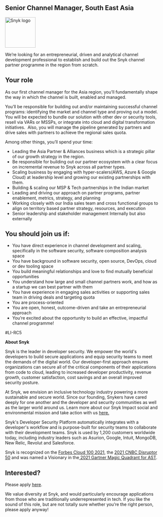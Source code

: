 Senior Channel Manager, South East Asia
---

<img src="https://res.cloudinary.com/snyk/image/upload/v1537345894/press-kit/brand/logo-black.png" width="100" alt="Snyk logo" />

<p><span style="font-weight: 400;">We’re looking for an entrepreneurial, driven and analytical channel development professional to establish and build out the Snyk channel partner programme in the region from scratch.</span></p>
<h2><strong>Your role</strong></h2>
<p><span style="font-weight: 400;">As our first channel manager for the Asia region, you’ll fundamentally shape the way in which the channel is built, enabled and managed.</span></p>
<p><span style="font-weight: 400;">You’ll be responsible for building out and/or maintaining successful channel programs: identifying the market and channel type and proving out a model. You will be expected to bundle our solution with other dev or security tools, resell via VARs or MSSPs, or integrate into cloud and digital transformation initiatives.&nbsp; Also, you will manage the pipeline generated by partners and drive sales with partners to achieve the regional sales quota.</span></p>
<p><span style="font-weight: 400;">Among other things, you’ll spend your time:</span></p>
<ul>
<li style="font-weight: 400;"><span style="font-weight: 400;">Leading the Asia Partner &amp; Alliances business which is a strategic pillar of our growth strategy in the region.</span></li>
<li style="font-weight: 400;"><span style="font-weight: 400;">Be responsible for building out our partner ecosystem with a clear focus on incremental revenue to Snyk across all partner types.</span></li>
<li style="font-weight: 400;"><span style="font-weight: 400;">Scaling business by engaging with hyper-scalers(AWS, Azure &amp; Google Cloud) at leadership level and growing our existing partnerships with them.</span></li>
<li style="font-weight: 400;"><span style="font-weight: 400;">Building &amp; scaling our MSP &amp; Tech partnerships in the Indian market</span></li>
<li style="font-weight: 400;"><span style="font-weight: 400;">Leading and driving our approach on partner programs, partner enablement, metrics, strategy, and planning</span></li>
<li style="font-weight: 400;"><span style="font-weight: 400;">Working closely with our India sales team and cross functional groups to align on territory based partner strategy, resources, and execution</span></li>
<li style="font-weight: 400;"><span style="font-weight: 400;">Senior leadership and stakeholder management Internally but also externally</span></li>
</ul>
<h2><strong>You should join us if:</strong></h2>
<ul>
<li style="font-weight: 400;"><span style="font-weight: 400;">You have direct experience in channel development and scaling, specifically in the software security, software composition analysis space</span></li>
<li style="font-weight: 400;"><span style="font-weight: 400;">You have background in software security, open source, DevOps, cloud or dev tooling space</span></li>
<li style="font-weight: 400;"><span style="font-weight: 400;">You build meaningful relationships and love to find mutually beneficial opportunities</span></li>
<li style="font-weight: 400;"><span style="font-weight: 400;">You understand how large and small channel partners work, and how as a startup we can best partner with them</span></li>
<li style="font-weight: 400;"><span style="font-weight: 400;">You have experience in engaging sales activities or supporting sales team in driving deals and targeting quota</span></li>
<li style="font-weight: 400;"><span style="font-weight: 400;">You are process-oriented&nbsp;</span></li>
<li style="font-weight: 400;"><span style="font-weight: 400;">You are open, honest, outcome-driven and take an entrepreneurial approach</span></li>
<li style="font-weight: 400;"><span style="font-weight: 400;">You’re excited about the opportunity to build an effective, impactful channel programme!</span></li>
</ul>
<p>#LI-RC5</p><div class="content-conclusion"><p><strong>About Snyk</strong></p>
<p><span style="font-weight: 400;">Snyk is the leader in developer security. We empower the world's developers to build secure applications and equip security teams to meet the demands of the digital world. Our developer-first approach ensures organizations can secure all of the critical components of their applications from code to cloud, leading to increased developer productivity, revenue growth, customer satisfaction, cost savings and an overall improved security posture.&nbsp;</span></p>
<p><span style="font-weight: 400;">At Snyk, we envision an inclusive technology industry powering a more sustainable and secure world.</span> <span style="font-weight: 400;">Since our founding, Snykers have cared deeply for one another and the developer and security communities as well as the larger world around us. Learn more about our Snyk Impact social and environmental mission and take action with us </span><a href="https://snyk.io/about/snyk-impact/"><span style="font-weight: 400;">here.</span></a></p>
<p><span style="font-weight: 400;">Snyk's Developer Security Platform automatically integrates with a developer's workflow and is purpose-built for security teams to collaborate with their development teams. Snyk is used by 1,200 customers worldwide today, including industry leaders such as Asurion, Google, Intuit, MongoDB, New Relic, Revolut and Salesforce.</span></p>
<p><span style="font-weight: 400;">Snyk is recognized on the </span><a href="https://www.forbes.com/cloud100/#6f24b5ba5f94"><span style="font-weight: 400;">Forbes Cloud 100 2021</span></a><span style="font-weight: 400;">, the </span><a href="https://www.cnbc.com/2021/05/25/these-are-the-2021-cnbc-disruptor-50-companies.html"><span style="font-weight: 400;">2021 CNBC Disruptor 50</span></a><span style="font-weight: 400;"> and was named a Visionary in the</span><a href="https://snyk.io/blog/snyk-visionary-2021-gartner-magic-quadrant-for-ast/"><span style="font-weight: 400;"> 2021 Gartner Magic Quadrant for AST</span></a><span style="font-weight: 400;">.</span></p></div>

Interested?
---

Please apply [here](https://boards.greenhouse.io/snyk/jobs/5827501002#app).

We value diversity at Snyk, and would particularly encourage applications from those who are traditionally underrepresented in tech.
If you like the sound of this role, but are not totally sure whether you’re the right person, please apply anyway!
